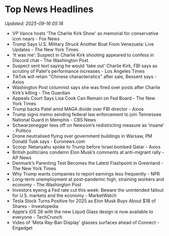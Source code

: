 # Top News Headlines

_Updated: 2025-09-16 05:18_

- VP Vance hosts 'The Charlie Kirk Show' as memorial for conservative icon nears - Fox News
- Trump Says U.S. Military Struck Another Boat From Venezuela: Live Updates - The New York Times
- ‘It was me’: Suspect in Charlie Kirk shooting appeared to confess in Discord chat - The Washington Post
- Suspect sent text saying he would 'take out' Charlie Kirk, FBI says as scrutiny of Patel's performance increases - Los Angeles Times
- TikTok will retain "Chinese characteristics" after sale, Bessent says - Axios
- Washington Post columnist says she was fired over posts after Charlie Kirk’s killing - The Guardian
- Appeals Court Says Lisa Cook Can Remain on Fed Board - The New York Times
- Trump backs Patel amid MAGA divide over FBI director - Axios
- Trump signs memo sending federal law enforcement to join Tennessee National Guard in Memphis - CBS News
- Schwarzenegger tees off on Newsom’s redistricting measure as ‘insane’ - Politico
- Drone neutralised flying over government buildings in Warsaw, PM Donald Tusk says - Euronews.com
- Scoop: Netanyahu spoke to Trump before Israel bombed Qatar - Axios
- British politicians condemn Elon Musk’s comments at anti-migrant rally - AP News
- Denmark’s Parenting Test Becomes the Latest Flashpoint in Greenland - The New York Times
- Why Trump wants companies to report earnings less frequently - NPR
- Long-term unemployment at post-pandemic high, straining workers and economy - The Washington Post
- Investors eyeing a Fed rate cut this week: Beware the unintended fallout for U.S. markets and the economy - MarketWatch
- Tesla Stock Turns Positive for 2025 as Elon Musk Buys About $1B of Shares - Investopedia
- Apple’s iOS 26 with the new Liquid Glass design is now available to everyone - TechCrunch
- Video of 'Meta Ray-Ban Display' glasses surfaces ahead of Connect - Engadget